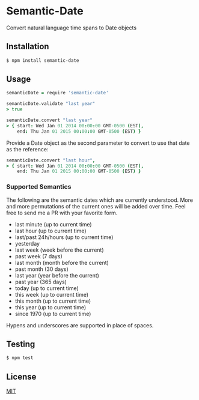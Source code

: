 # Semantic-Date

Convert natural language time spans to Date objects

## Installation

```bash
$ npm install semantic-date
```

## Usage

```coffee
semanticDate = require 'semantic-date'

semanticDate.validate "last year"
> true

semanticDate.convert "last year"
> { start: Wed Jan 01 2014 00:00:00 GMT-0500 (EST),
    end: Thu Jan 01 2015 00:00:00 GMT-0500 (EST) }
```

Provide a Date object as the second parameter to convert to use that date as the reference:

```coffee
semanticDate.convert "last hour", 
> { start: Wed Jan 01 2014 00:00:00 GMT-0500 (EST),
    end: Thu Jan 01 2015 00:00:00 GMT-0500 (EST) }
```

### Supported Semantics

The following are the semantic dates which are currently understood. More and more permutations of the current ones will be added over time. Feel free to send me a PR with your favorite form.

- last minute (up to current time)
- last hour (up to current time)
- last/past 24h/hours (up to current time)
- yesterday
- last week (week before the current)
- past week (7 days)
- last month (month before the current)
- past month (30 days)
- last year (year before the current)
- past year (365 days)
- today (up to current time)
- this week (up to current time)
- this month (up to current time)
- this year (up to current time)
- since 1970 (up to current time)

Hypens and underscores are supported in place of spaces.

## Testing

```bash
$ npm test
```

## License

  [MIT](LICENSE)
